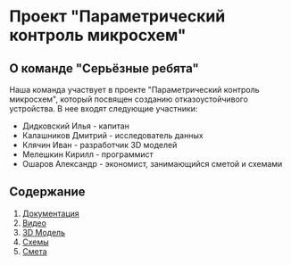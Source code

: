 # Проект "Параметрический контроль микросхем"

## О команде "Серьёзные ребята"
Наша команда участвует в проекте "Параметрический контроль микросхем", который посвящен созданию отказоустойчивого устройства. В нее входят следующие участники:
- Дидковский Илья - капитан
- Калашников Дмитрий - исследователь данных
- Клячин Иван - разработчик 3D моделей
- Мелешкин Кирилл - программист
- Ошаров Александр - экономист, занимающийся сметой и схемами

## Содержание

1. [Документация](https://github.com/AlexanderOsharov/PredProf-2024-/tree/main/documentation)
2. [Видео](https://github.com/AlexanderOsharov/PredProf-2024-/tree/main/video)
3. [3D Модель](https://github.com/AlexanderOsharov/PredProf-2024-/tree/main/3d_model)
4. [Схемы](https://github.com/AlexanderOsharov/PredProf-2024-/tree/main/schemes)
5. [Смета](https://github.com/AlexanderOsharov/PredProf-2024-/tree/main/estimates)

